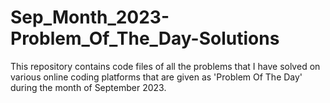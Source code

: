 # Sep_Month_2023-Problem_Of_The_Day-Solutions
This repository contains code files of all the problems that I have solved on various online coding platforms that are given as 'Problem Of The Day' during the month of September 2023.
